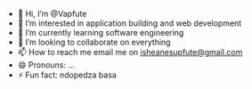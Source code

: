 - 👋 Hi, I’m @Vapfute
- 👀 I’m interested in application building and web development
- 🌱 I’m currently learning software engineering
- 💞️ I’m looking to collaborate on everything
- 📫 How to reach me email me on isheanesupfute@gmail.com
- 😄 Pronouns: ...
- ⚡ Fun fact: ndopedza basa

<!---
Vapfute/Vapfute is a ✨ special ✨ repository because its `README.md` (this file) appears on your GitHub profile.
You can click the Preview link to take a look at your changes.
--->
